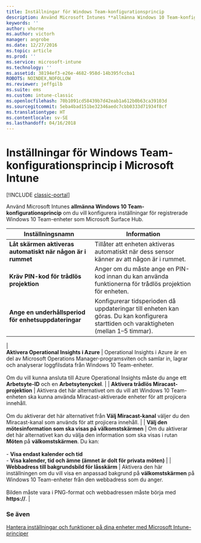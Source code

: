 ```yaml
---
title: Inställningar för Windows Team-konfigurationsprincip
description: Använd Microsoft Intunes **allmänna Windows 10 Team-konfigurationsprincip** om du vill konfigurera inställningar för registrerade Windows 10 Team-enheter som Microsoft Surface Hub.
keywords: ''
author: vhorne
ms.author: victorh
manager: angrobe
ms.date: 12/27/2016
ms.topic: article
ms.prod: ''
ms.service: microsoft-intune
ms.technology: ''
ms.assetid: 38194ef3-e26e-4682-958d-14b395fccba1
ROBOTS: NOINDEX,NOFOLLOW
ms.reviewer: jeffgilb
ms.suite: ems
ms.custom: intune-classic
ms.openlocfilehash: 70b1091cd58439b7d42eab1a612b0b63ca39103d
ms.sourcegitcommit: 5eba4bad151be32346aedc7cbb0333d71934f8cf
ms.translationtype: HT
ms.contentlocale: sv-SE
ms.lasthandoff: 04/16/2018
---
```

# <a name="windows-team-configuration-policy-settings-in-microsoft-intune"></a>Inställningar för Windows Team-konfigurationsprincip i Microsoft Intune

[!INCLUDE [classic-portal](../includes/classic-portal.md)]

Använd Microsoft Intunes **allmänna Windows 10 Team-konfigurationsprincip** om du vill konfigurera inställningar för registrerade Windows 10 Team-enheter som Microsoft Surface Hub.


|                                  Inställningsnamn                                   |                                                                                                                                                                Information                                                                                                                                                                |
|---------------------------------------------------------------------------------|---------------------------------------------------------------------------------------------------------------------------------------------------------------------------------------------------------------------------------------------------------------------------------------------------------------------------------------|
|  <strong>Låt skärmen aktiveras automatiskt när någon är i rummet</strong>   |                                                                                                                         Tillåter att enheten aktiveras automatiskt när dess sensor känner av att någon är i rummet.                                                                                                                          |
|              <strong>Kräv PIN-kod för trådlös projektion</strong>               |                                                                                                             Anger om du måste ange en PIN-kod innan du kan använda funktionerna för trådlös projektion för enheten.                                                                                                             |
|          <strong>Ange en underhållsperiod för enhetsuppdateringar</strong>           |                                                                                          Konfigurerar tidsperioden då uppdateringar till enheten kan göras. Du kan konfigurera starttiden och varaktigheten (mellan 1–5 timmar).                                                                                           |
|               
  <strong>Aktivera Operational Insights i Azure</strong>                |                  Operational Insights i Azure är en del av Microsoft Operations Manager-programsviten och samlar in, lagrar och analyserar loggfilsdata från Windows 10 Team-enheter.<br /><br />Om du vill kunna ansluta till Azure Operational Insights måste du ange ett <strong>Arbetsyte-ID</strong> och en <strong>Arbetsytenyckel</strong>.                   |
|              <strong>Aktivera trådlös Miracast-projektion</strong>               |                                          Aktivera det här alternativet om du vill att Windows 10 Team-enheten ska kunna använda Miracast-aktiverade enheter för att projicera innehåll.<br /><br />Om du aktiverar det här alternativet från <strong>Välj Miracast-kanal</strong> väljer du den Miracast-kanal som används för att projicera innehåll.                                           |
| <strong>Välj den mötesinformation som ska visas på välkomstskärmen</strong> | Om du aktiverar det här alternativet kan du välja den information som ska visas i rutan <strong>Möten</strong> på <strong>välkomstskärmen</strong>. Du kan:<br /><br />-   <strong>Visa endast kalender och tid</strong><br />-   <strong>Visa kalender, tid och ämne (ämnet är dolt för privata möten)</strong> |
|                <strong>Webbadress till bakgrundsbild för låsskärm</strong>                 |                                           Aktivera den här inställningen om du vill visa en anpassad bakgrund på <strong>välkomstskärmen</strong> på Windows 10 Team-enheter från den webbadress som du anger.<br /><br />Bilden måste vara i PNG-format och webbadressen måste börja med <strong>https://</strong>.                                            |

### <a name="see-also"></a>Se även
[Hantera inställningar och funktioner på dina enheter med Microsoft Intune-principer](manage-settings-and-features-on-your-devices-with-microsoft-intune-policies.md)

